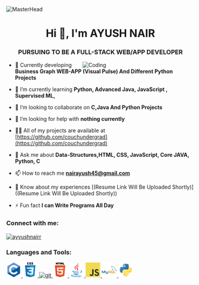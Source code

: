 ![MasterHead](https://i.pinimg.com/564x/9c/2b/bb/9c2bbb75e54744210b22a76589cf4d0e.jpg)
<h1 align="center">Hi 👋, I'm AYUSH NAIR</h1>
<h3 align="center">PURSUING TO BE A FULL-STACK WEB/APP DEVELOPER</h3>

<img align="right" alt="Coding" width="300" src="https://media1.giphy.com/media/JqmupuTVZYaQX5s094/giphy.gif?cid=ecf05e47diyfclb105cs8fto2sxcc9mjwvjcmk0ppofzunih&ep=v1_gifs_search&rid=giphy.gif&ct=g">

- 🔭 Currently developing **Business Graph WEB-APP (Visual Pulse) And Different Python Projects**

- 🌱 I’m currently learning **Python, Advanced Java, JavaScript , Supervised ML,**

- 👯 I’m looking to collaborate on **C,Java And Python Projects**

- 🤝 I’m looking for help with **nothing currently**

- 👨‍💻 All of my projects are available at [https://github.com/couchundergrad](https://github.com/couchundergrad)

- 💬 Ask me about **Data-Structures,HTML, CSS, JavaScript, Core JAVA, Python, C**

- 📫 How to reach me **nairayush45@gmail.com**

- 📄 Know about my experiences [(Resume Link Will Be Uploaded Shortly)]((Resume Link Will Be Uploaded Shortly))

- ⚡ Fun fact **I can Write Programs All Day**

<h3 align="left">Connect with me:</h3>
<p align="left">
<a href="https://instagram.com/ayyushnairr" target="blank"><img align="center" src="https://raw.githubusercontent.com/rahuldkjain/github-profile-readme-generator/master/src/images/icons/Social/instagram.svg" alt="ayyushnairr" height="30" width="40" /></a>
</p>

<h3 align="left">Languages and Tools:</h3>
<p align="left"> <a href="https://www.cprogramming.com/" target="_blank" rel="noreferrer"> <img src="https://raw.githubusercontent.com/devicons/devicon/master/icons/c/c-original.svg" alt="c" width="40" height="40"/> </a> <a href="https://www.w3schools.com/css/" target="_blank" rel="noreferrer"> <img src="https://raw.githubusercontent.com/devicons/devicon/master/icons/css3/css3-original-wordmark.svg" alt="css3" width="40" height="40"/> </a> <a href="https://git-scm.com/" target="_blank" rel="noreferrer"> <img src="https://www.vectorlogo.zone/logos/git-scm/git-scm-icon.svg" alt="git" width="40" height="40"/> </a> <a href="https://www.w3.org/html/" target="_blank" rel="noreferrer"> <img src="https://raw.githubusercontent.com/devicons/devicon/master/icons/html5/html5-original-wordmark.svg" alt="html5" width="40" height="40"/> </a> <a href="https://www.java.com" target="_blank" rel="noreferrer"> <img src="https://raw.githubusercontent.com/devicons/devicon/master/icons/java/java-original.svg" alt="java" width="40" height="40"/> </a> <a href="https://developer.mozilla.org/en-US/docs/Web/JavaScript" target="_blank" rel="noreferrer"> <img src="https://raw.githubusercontent.com/devicons/devicon/master/icons/javascript/javascript-original.svg" alt="javascript" width="40" height="40"/> </a> <a href="https://www.mysql.com/" target="_blank" rel="noreferrer"> <img src="https://raw.githubusercontent.com/devicons/devicon/master/icons/mysql/mysql-original-wordmark.svg" alt="mysql" width="40" height="40"/> </a> <a href="https://www.python.org" target="_blank" rel="noreferrer"> <img src="https://raw.githubusercontent.com/devicons/devicon/master/icons/python/python-original.svg" alt="python" width="40" height="40"/> </a> </p>
